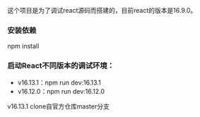这个项目是为了调试react源码而搭建的，目前react的版本是16.9.0。

### 安装依赖
npm install

### 启动React不同版本的调试环境：
* v16.13.1：npm run dev:16.13.1
* v16.12.0：npm run dev:16.12.0

v16.13.1 clone自官方仓库master分支

